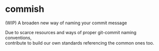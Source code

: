 # commish
(WIP) A broaden new way of naming your commit message

Due to scarce resources and ways of proper git-commit naming conventions,<br> contribute to build our own standards referencing the common ones too.

